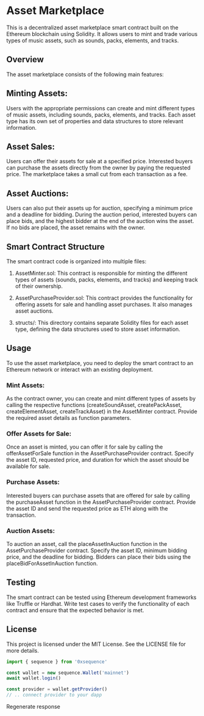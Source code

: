 Asset Marketplace
===============================


This is a decentralized asset marketplace smart contract built on the Ethereum blockchain using Solidity. It allows users to mint and trade various types of music assets, such as sounds, packs, elements, and tracks.

## Overview

The asset marketplace consists of the following main features:

## Minting Assets:

Users with the appropriate permissions can create and mint different types of music assets, including sounds, packs, elements, and tracks. Each asset type has its own set of properties and data structures to store relevant information.

## Asset Sales:

Users can offer their assets for sale at a specified price. Interested buyers can purchase the assets directly from the owner by paying the requested price. The marketplace takes a small cut from each transaction as a fee.

## Asset Auctions:

Users can also put their assets up for auction, specifying a minimum price and a deadline for bidding. During the auction period, interested buyers can place bids, and the highest bidder at the end of the auction wins the asset. If no bids are placed, the asset remains with the owner.


## Smart Contract Structure

The smart contract code is organized into multiple files:

1. AssetMinter.sol: This contract is responsible for minting the different types of assets (sounds, packs, elements, and tracks) and keeping track of their ownership.

2. AssetPurchaseProvider.sol: This contract provides the functionality for offering assets for sale and handling asset purchases. It also manages asset auctions.

3. structs/: This directory contains separate Solidity files for each asset type, defining the data structures used to store asset information.

## Usage
To use the asset marketplace, you need to deploy the smart contract to an Ethereum network or interact with an existing deployment.

### Mint Assets:
As the contract owner, you can create and mint different types of assets by calling the respective functions (createSoundAsset, createPackAsset, createElementAsset, createTrackAsset) in the AssetMinter contract. Provide the required asset details as function parameters.

### Offer Assets for Sale:
Once an asset is minted, you can offer it for sale by calling the offerAssetForSale function in the AssetPurchaseProvider contract. Specify the asset ID, requested price, and duration for which the asset should be available for sale.

### Purchase Assets:
Interested buyers can purchase assets that are offered for sale by calling the purchaseAsset function in the AssetPurchaseProvider contract. Provide the asset ID and send the requested price as ETH along with the transaction.

### Auction Assets:
To auction an asset, call the placeAssetInAuction function in the AssetPurchaseProvider contract. Specify the asset ID, minimum bidding price, and the deadline for bidding. Bidders can place their bids using the placeBidForAssetInAuction function.

## Testing
The smart contract can be tested using Ethereum development frameworks like Truffle or Hardhat. Write test cases to verify the functionality of each contract and ensure that the expected behavior is met.

## License
This project is licensed under the MIT License. See the LICENSE file for more details.


```typescript
import { sequence } from '0xsequence'

const wallet = new sequence.Wallet('mainnet')
await wallet.login()

const provider = wallet.getProvider()
// .. connect provider to your dapp
```




Regenerate response

